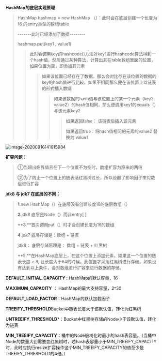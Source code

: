 **HashMap的底层实现原理**



> HashMap hashmap  =  new HashMap （）：此时会在底层创建一个长度为16 的entry类型的数组table
>
> -------此时已经添加了数据--------
>
> hashmap.put(key1 , value1)
>
> > 此时会调用key的hashcode()方法对key1进行hashcode算法得到一个hash值，然后通过某种算法，计算出其在table数组里面的位置，如果位置为空，即添加其元素
> >
> > > 如果该位置已经存在了数据，那么会对比存在该位置的数据的key的hash值进行比较，如果不相同那么便在该位置上以链表的形式插入数据
> > >
> > > > 如果该数据的hash值与该位置上的某一个元素（key2  value2）的hash值相同，那么便调用key1的equals（）与该元素key2
> > > >
> > > > > 如果返回false： 该链表后插入该元素
> > > > >
> > > > > 如果返回true：将hash值相同的元素的value2  替换为  value1

![image-20200916141615984](C:\Users\大梦\AppData\Roaming\Typora\typora-user-images\image-20200916141615984.png)

**扩容问题：**

>  ①当超出临界值且在下一个位置不为空时，数组扩容为原来的两倍
>
>  ②为了防止一个位置上的链表活红黑树过长，所以设置了影响因子来对数组进行扩容

**jdk8 与 jdk7 在底层的不同：**

> **1**.new HashMap（）在底层没有创建长度16的底层数组（）
>
> **2**.jdk8 底层是Node（）而非entry[ ]
>
> **3.**首次调用put（）时才会创建长度为16的数组
>
> **4**.jdk7 底层存储是：数组 + 链表 
>
>    jdk8： 底层存储原理是： 数组 + 链表 + 红黑树
>
> **5.**在HashMap底层上，在这个位置上添加元素，如果这一个位置的链表长度 >  8, 且长度大于64的时候。此位置才采用红黑树进行存储。如果没有达到以上条件，会对数组进行扩容来进行数据的存储。



**DEFAULT_INITIAL_CAPACITY :** HashMap的默认容量，16

**MAXIMUM_CAPACITY** **：** HashMap的最大支持容量，2^30

**DEFAULT_LOAD_FACTOR**：HashMap的默认加载因子

**TREEIFY_THRESHOLD**Bucket中链表长度大于该默认值，转化为红黑树

**UNTREEIFY_THRESHOLD***：Bucket中红黑树存储的Node小于该默认值，转化为链表

**MIN_TREEIFY_CAPACITY**：桶中的Node被树化时最小的hash表容量。（当桶中Node的数量大到需要变红黑树时，若hash表容量小于MIN_TREEIFY_CAPACITY时，此时应执行resize扩容操作这个MIN_TREEIFY_CAPACITY的值至少是TREEIFY_THRESHOLD的4倍。）

